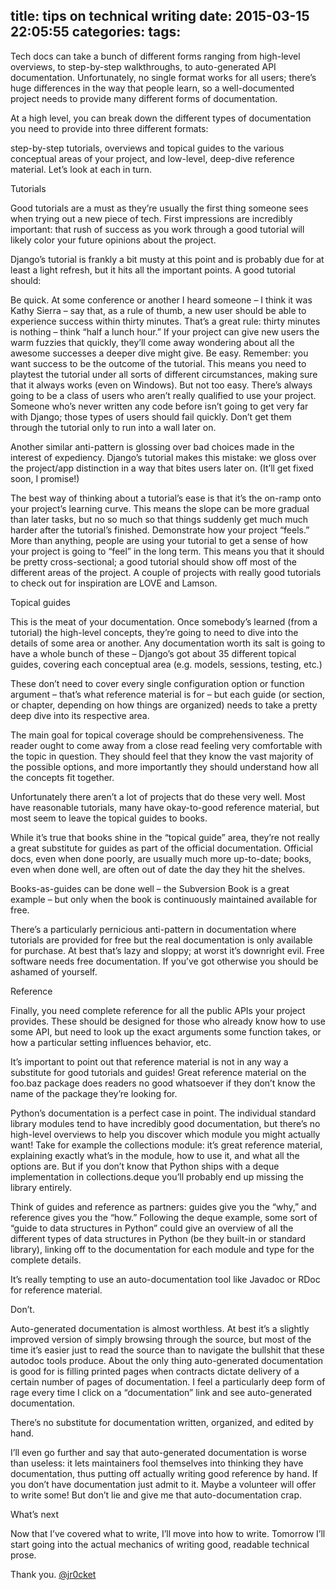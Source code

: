title: tips on technical writing
date: 2015-03-15 22:05:55
categories:
tags:
---

Tech docs can take a bunch of different forms ranging from high-level overviews, to step-by-step walkthroughs, to auto-generated API documentation. Unfortunately, no single format works for all users; there’s huge differences in the way that people learn, so a well-documented project needs to provide many different forms of documentation.

At a high level, you can break down the different types of documentation you need to provide into three different formats:

step-by-step tutorials,
overviews and topical guides to the various conceptual areas of your project, and
low-level, deep-dive reference material.
Let’s look at each in turn.

Tutorials

Good tutorials are a must as they’re usually the first thing someone sees when trying out a new piece of tech. First impressions are incredibly important: that rush of success as you work through a good tutorial will likely color your future opinions about the project.

Django’s tutorial is frankly a bit musty at this point and is probably due for at least a light refresh, but it hits all the important points. A good tutorial should:

Be quick. At some conference or another I heard someone – I think it was Kathy Sierra – say that, as a rule of thumb, a new user should be able to experience success within thirty minutes. That’s a great rule: thirty minutes is nothing – think “half a lunch hour.” If your project can give new users the warm fuzzies that quickly, they’ll come away wondering about all the awesome successes a deeper dive might give.
Be easy. Remember: you want success to be the outcome of the tutorial. This means you need to playtest the tutorial under all sorts of different circumstances, making sure that it always works (even on Windows).
But not too easy. There’s always going to be a class of users who aren’t really qualified to use your project. Someone who’s never written any code before isn’t going to get very far with Django; those types of users should fail quickly. Don’t get them through the tutorial only to run into a wall later on.

Another similar anti-pattern is glossing over bad choices made in the interest of expediency. Django’s tutorial makes this mistake: we gloss over the project/app distinction in a way that bites users later on. (It’ll get fixed soon, I promise!)

The best way of thinking about a tutorial’s ease is that it’s the on-ramp onto your project’s learning curve. This means the slope can be more gradual than later tasks, but no so much so that things suddenly get much much harder after the tutorial’s finished.
Demonstrate how your project “feels.” More than anything, people are using your tutorial to get a sense of how your project is going to “feel” in the long term. This means you that it should be pretty cross-sectional; a good tutorial should show off most of the different areas of the project.
A couple of projects with really good tutorials to check out for inspiration are LOVE and Lamson.

Topical guides

This is the meat of your documentation. Once somebody’s learned (from a tutorial) the high-level concepts, they’re going to need to dive into the details of some area or another. Any documentation worth its salt is going to have a whole bunch of these – Django’s got about 35 different topical guides, covering each conceptual area (e.g. models, sessions, testing, etc.)

These don’t need to cover every single configuration option or function argument – that’s what reference material is for – but each guide (or section, or chapter, depending on how things are organized) needs to take a pretty deep dive into its respective area.

The main goal for topical coverage should be comprehensiveness. The reader ought to come away from a close read feeling very comfortable with the topic in question. They should feel that they know the vast majority of the possible options, and more importantly they should understand how all the concepts fit together.

Unfortunately there aren’t a lot of projects that do these very well. Most have reasonable tutorials, many have okay-to-good reference material, but most seem to leave the topical guides to books.

While it’s true that books shine in the “topical guide” area, they’re not really a great substitute for guides as part of the official documentation. Official docs, even when done poorly, are usually much more up-to-date; books, even when done well, are often out of date the day they hit the shelves.

Books-as-guides can be done well – the Subversion Book is a great example – but only when the book is continuously maintained available for free.

There’s a particularly pernicious anti-pattern in documentation where tutorials are provided for free but the real documentation is only available for purchase. At best that’s lazy and sloppy; at worst it’s downright evil. Free software needs free documentation. If you’ve got otherwise you should be ashamed of yourself.

Reference

Finally, you need complete reference for all the public APIs your project provides. These should be designed for those who already know how to use some API, but need to look up the exact arguments some function takes, or how a particular setting influences behavior, etc.

It’s important to point out that reference material is not in any way a substitute for good tutorials and guides! Great reference material on the foo.baz package does readers no good whatsoever if they don’t know the name of the package they’re looking for.

Python’s documentation is a perfect case in point. The individual standard library modules tend to have incredibly good documentation, but there’s no high-level overviews to help you discover which module you might actually want! Take for example the collections module: it’s great reference material, explaining exactly what’s in the module, how to use it, and what all the options are. But if you don’t know that Python ships with a deque implementation in collections.deque you’ll probably end up missing the library entirely.

Think of guides and reference as partners: guides give you the “why,” and reference gives you the “how.” Following the deque example, some sort of “guide to data structures in Python” could give an overview of all the different types of data structures in Python (be they built-in or standard library), linking off to the documentation for each module and type for the complete details.

It’s really tempting to use an auto-documentation tool like Javadoc or RDoc for reference material.

Don’t.

Auto-generated documentation is almost worthless. At best it’s a slightly improved version of simply browsing through the source, but most of the time it’s easier just to read the source than to navigate the bullshit that these autodoc tools produce. About the only thing auto-generated documentation is good for is filling printed pages when contracts dictate delivery of a certain number of pages of documentation. I feel a particularly deep form of rage every time I click on a “documentation” link and see auto-generated documentation.

There’s no substitute for documentation written, organized, and edited by hand.

I’ll even go further and say that auto-generated documentation is worse than useless: it lets maintainers fool themselves into thinking they have documentation, thus putting off actually writing good reference by hand. If you don’t have documentation just admit to it. Maybe a volunteer will offer to write some! But don’t lie and give me that auto-documentation crap.

What’s next

Now that I’ve covered what to write, I’ll move into how to write. Tomorrow I’ll start going into the actual mechanics of writing good, readable technical prose.



Thank you.
[@jr0cket](https://twitter.com/jr0cket)
